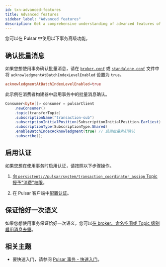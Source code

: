 ```yaml
---
id: txn-advanced-features
title: Advanced features
sidebar_label: "Advanced features"
description: Get a comprehensive understanding of advanced features of transactions in Pulsar.
---
```


您可以在 Pulsar 中使用以下事务高级功能。

## 确认批量消息

如果您想使用事务确认批量消息，请在 [`broker.conf`](https://github.com/apache/pulsar/blob/master/conf/broker.conf) 或 [`standalone.conf`](https://github.com/apache/pulsar/blob/master/conf/standalone.conf) 文件中将 `acknowledgmentAtBatchIndexLevelEnabled` 设置为 `true`。


```conf
acknowledgmentAtBatchIndexLevelEnabled=true
```

此示例在消费者构建器中启用事务中的批量消息确认。

```java
Consumer<byte[]> consumer = pulsarClient
    .newConsumer()
    .topic(transferTopic)
    .subscriptionName("transaction-sub")
    .subscriptionInitialPosition(SubscriptionInitialPosition.Earliest)
    .subscriptionType(SubscriptionType.Shared)
    .enableBatchIndexAcknowledgment(true) // 启用批量索引确认
    .subscribe();
```

## 启用认证

如果您想在使用事务时启用认证，请按照以下步骤操作。

1. [向 `persistent://pulsar/system/transaction_coordinator_assign` Topic 授予"消费"权限](admin-api-topics.md#grant-permission)。

2. 在 Pulsar 客户端中[配置认证](security-overview/#authentication)。

## 保证恰好一次语义

如果您想使用事务保证恰好一次语义，您可以[在 broker、命名空间或 Topic 级别启用消息去重](cookbooks-deduplication.md#enable-message-deduplication-at-namespace-or-topic-level)。

## 相关主题

- 要快速入门，请参阅 [Pulsar 事务 - 快速入门](txn-use.md)。